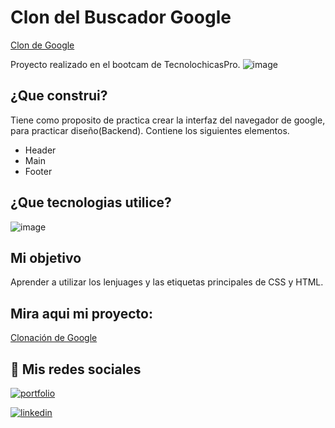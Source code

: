 # Clon del Buscador Google

[Clon de Google](google-clon-five.vercel.app)


Proyecto realizado en el bootcam de TecnolochicasPro.
![image](https://github.com/Abril12Sanchez/google_clon/assets/137373616/ba8aa166-3f77-461a-9e8e-6b8951d9a2bd)


## ¿Que construi?
Tiene como proposito de practica crear la interfaz del navegador de google, para practicar diseño(Backend). 
Contiene los siguientes elementos.

* Header
* Main
* Footer

## ¿Que tecnologias utilice?

![image](https://github.com/Abril12Sanchez/google_clon/assets/137373616/8a3488f6-7bc2-4fe7-8afb-11e76525f924)


## Mi objetivo

Aprender a utilizar los lenjuages y las etiquetas principales de CSS y HTML. 

## Mira aqui mi proyecto: 

[Clonación de Google](https://google-clon-five.vercel.app/)


## 🔗 Mis redes sociales
[![portfolio](https://img.shields.io/badge/my_portfolio-000?style=for-the-badge&logo=ko-fi&logoColor=white)](https://abril12sanchez.github.io/)

[![linkedin](https://img.shields.io/badge/linkedin-0A66C2?style=for-the-badge&logo=linkedin&logoColor=white)](https://www.linkedin.com/in/dolores-abril-s%C3%A1nchez-3a18b5299/)




